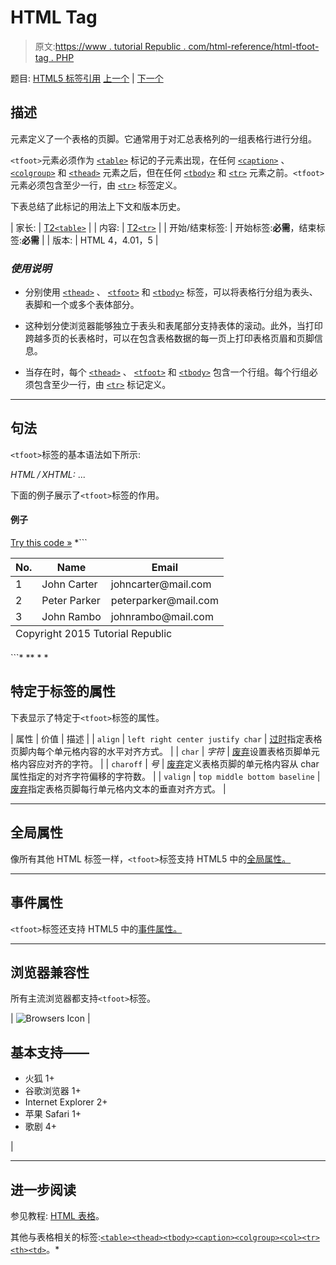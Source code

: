 # HTML Tag

> 原文:[https://www . tutorial Republic . com/html-reference/html-tfoot-tag . PHP](https://www.tutorialrepublic.com/html-reference/html-tfoot-tag.php)

题目: [HTML5 标签引用](html5-tags.php) [上一个](html-textarea-tag.php) | [下一个](html-th-tag.php)

## 描述

元素定义了一个表格的页脚。它通常用于对汇总表格列的一组表格行进行分组。

`<tfoot>`元素必须作为 [`<table>`](html-table-tag.php) 标记的子元素出现，在任何 [`<caption>`](html-caption-tag.php) 、 [`<colgroup>`](html-colgroup-tag.php) 和 [`<thead>`](html-thead-tag.php) 元素之后，但在任何 [`<tbody>`](html-tbody-tag.php) 和 [`<tr>`](html-tr-tag.php) 元素之前。`<tfoot>`元素必须包含至少一行，由 [`<tr>`](html-tr-tag.php) 标签定义。

下表总结了此标记的用法上下文和版本历史。

| 家长: | [T2`<table>`](html-table-tag.php) |
| 内容: | [T2`<tr>`](html-tr-tag.php) |
| 开始/结束标签: | 开始标签:**必需**，结束标签:**必需** |
| 版本: | HTML 4，4.01，5 |

### *使用说明*

*   分别使用 [`<thead>`](html-thead-tag.php) 、 [`<tfoot>`](html-tfoot-tag.php) 和 [`<tbody>`](html-tbody-tag.php) 标签，可以将表格行分组为表头、表脚和一个或多个表体部分。

*   这种划分使浏览器能够独立于表头和表尾部分支持表体的滚动。此外，当打印跨越多页的长表格时，可以在包含表格数据的每一页上打印表格页眉和页脚信息。

*   当存在时，每个 [`<thead>`](html-thead-tag.php) 、 [`<tfoot>`](html-tfoot-tag.php) 和 [`<tbody>`](html-tbody-tag.php) 包含一个行组。每个行组必须包含至少一行，由 [`<tr>`](html-tr-tag.php) 标记定义。

* * *

## 句法

`<tfoot>`标签的基本语法如下所示:

*HTML / XHTML:* <tfoot> ... </tfoot>

下面的例子展示了`<tfoot>`标签的作用。

#### 例子

[Try this code »](../codelab.php?topic=html&file=tfoot-tag "Try this code using online Editor") *```
<table>
    <thead>
        <tr>
            <th>No.</th>
            <th>Name</th>
            <th>Email</th>
        </tr>
    </thead>
    <tfoot>
        <tr>
            <td colspan="3">Copyright   2015 Tutorial Republic</td>
        </tr>
    </tfoot>
    <tbody>
        <tr>
            <td>1</td>
            <td>John Carter</td>
            <td>johncarter@mail.com</td>
        </tr>
        <tr>
            <td>2</td>
            <td>Peter Parker</td>
            <td>peterparker@mail.com</td>
        </tr>
        <tr>
            <td>3</td>
            <td>John Rambo</td>
            <td>johnrambo@mail.com</td>
        </tr>
    </tbody>
</table>
```*  ** * *

## 特定于标签的属性

下表显示了特定于`<tfoot>`标签的属性。

| 属性 | 价值 | 描述 |
| `align` | `left
right
center
justify
char` | [过时](../definitions.php#obsolete "Not supported in HTML5")指定表格页脚内每个单元格内容的水平对齐方式。 |
| `char` | *字符* | [废弃](../definitions.php#obsolete "Not supported in HTML5")设置表格页脚单元格内容应对齐的字符。 |
| `charoff` | *号* | [废弃](../definitions.php#obsolete "Not supported in HTML5")定义表格页脚的单元格内容从 char 属性指定的对齐字符偏移的字符数。 |
| `valign` | `top
middle
bottom
baseline` | [废弃](../definitions.php#obsolete "Not supported in HTML5")指定表格页脚每行单元格内文本的垂直对齐方式。 |

* * *

## 全局属性

像所有其他 HTML 标签一样，`<tfoot>`标签支持 HTML5 中的[全局属性。](html5-global-attributes.php)

* * *

## 事件属性

`<tfoot>`标签还支持 HTML5 中的[事件属性。](html5-event-attributes.php)

* * *

## 浏览器兼容性

所有主流浏览器都支持`<tfoot>`标签。

| ![Browsers Icon](../Images/e9331123c77668c1832e541c2fca1002.png) | 

## 基本支持——

*   火狐 1+
*   谷歌浏览器 1+
*   Internet Explorer 2+
*   苹果 Safari 1+
*   歌剧 4+

 |

* * *

## 进一步阅读

参见教程: [HTML 表格](../html-tutorial/html-tables.php)。

其他与表格相关的标签:[`<table>`](html-table-tag.php)[`<thead>`](html-thead-tag.php)[`<tbody>`](html-tbody-tag.php)[`<caption>`](html-caption-tag.php)[`<colgroup>`](html-colgroup-tag.php)[`<col>`](html-col-tag.php)[`<tr>`](html-tr-tag.php)[`<th>`](html-th-tag.php)[`<td>`](html-td-tag.php)。*